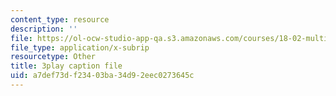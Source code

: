 ```yaml
---
content_type: resource
description: ''
file: https://ol-ocw-studio-app-qa.s3.amazonaws.com/courses/18-02-multivariable-calculus-fall-2007/a7def73df23403ba34d92eec0273645c_7eZVshlT33Q.srt
file_type: application/x-subrip
resourcetype: Other
title: 3play caption file
uid: a7def73d-f234-03ba-34d9-2eec0273645c
---
```

